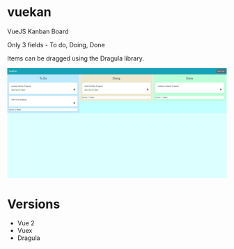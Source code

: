 # vuekan
VueJS Kanban Board

Only 3 fields - To do, Doing, Done

Items can be dragged using the Dragula library. 

![](VueKan.jpg?raw=true)


# Versions

- Vue 2
- Vuex 
- Dragula
